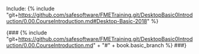 <script src="../generateChapter.js">
  generateChapter("git+https://github.com/safesoftware/FMETraining.git/DesktopBasic0Introduction/0.00.CourseIntroduction.md#Desktop-Basic-2018","0.00.About2.md")
</script>

Include:
{% include "git+https://github.com/safesoftware/FMETraining.git/DesktopBasic0Introduction/0.00.CourseIntroduction.md#Desktop-Basic-2018" %}

{### {% include "git+https://github.com/safesoftware/FMETraining.git/DesktopBasic0Introduction/0.00.CourseIntroduction.md" + "#" + book.basic_branch %} ###}
